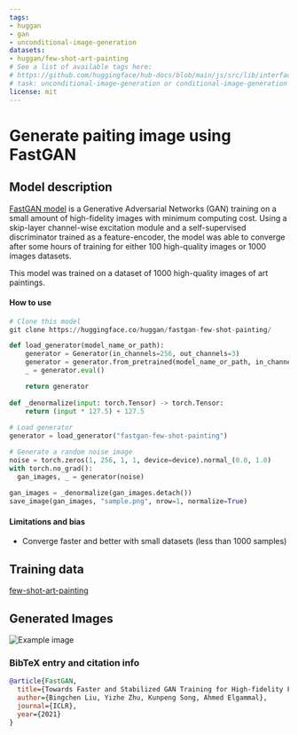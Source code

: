 ```yaml
---
tags:
- huggan
- gan
- unconditional-image-generation
datasets:
- huggan/few-shot-art-painting
# See a list of available tags here:
# https://github.com/huggingface/hub-docs/blob/main/js/src/lib/interfaces/Types.ts#L12
# task: unconditional-image-generation or conditional-image-generation or image-to-image
license: mit
---
```


# Generate paiting image using FastGAN

## Model description

[FastGAN model](https://arxiv.org/abs/2101.04775) is a Generative Adversarial Networks (GAN) training on a small amount of high-fidelity images with minimum computing cost. Using a skip-layer channel-wise excitation module and a self-supervised discriminator trained as a feature-encoder, the model was able to converge after some hours of training for either 100 high-quality images or 1000 images datasets.

This model was trained on a dataset of 1000 high-quality images of art paintings.


#### How to use

```python
# Clone this model 
git clone https://huggingface.co/huggan/fastgan-few-shot-painting/

def load_generator(model_name_or_path):
    generator = Generator(in_channels=256, out_channels=3)
    generator = generator.from_pretrained(model_name_or_path, in_channels=256, out_channels=3)
    _ = generator.eval()

    return generator
    
def _denormalize(input: torch.Tensor) -> torch.Tensor:
    return (input * 127.5) + 127.5
    
# Load generator
generator = load_generator("fastgan-few-shot-painting")

# Generate a random noise image
noise = torch.zeros(1, 256, 1, 1, device=device).normal_(0.0, 1.0)
with torch.no_grad():
  gan_images, _ = generator(noise)
  
gan_images = _denormalize(gan_images.detach())
save_image(gan_images, "sample.png", nrow=1, normalize=True)
```

#### Limitations and bias

* Converge faster and better with small datasets (less than 1000 samples)

## Training data

[few-shot-art-painting](https://huggingface.co/datasets/huggan/few-shot-art-painting)

## Generated Images

![Example image](example.png)

### BibTeX entry and citation info

```bibtex
@article{FastGAN,
  title={Towards Faster and Stabilized GAN Training for High-fidelity Few-shot Image Synthesis},
  author={Bingchen Liu, Yizhe Zhu, Kunpeng Song, Ahmed Elgammal},
  journal={ICLR},
  year={2021}
}
```